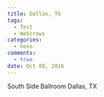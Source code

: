 ```yaml
---
title: Dallas, TX
tags:
  - Test
  - Webcrows
categories:
  - hexo
comments:
  - true
date: Oct 08, 2016
---
```


South Side Ballroom
Dallas, TX
